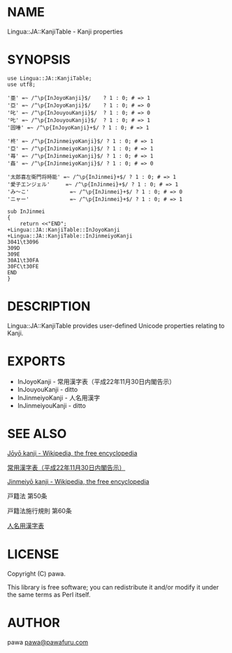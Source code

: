 # NAME

Lingua::JA::KanjiTable - Kanji properties

# SYNOPSIS

    use Lingua::JA::KanjiTable;
    use utf8;

    '亜' =~ /^\p{InJoyoKanji}$/    ? 1 : 0; # => 1
    '亞' =~ /^\p{InJoyoKanji}$/    ? 1 : 0; # => 0
    '叱' =~ /^\p{InJouyouKanji}$/  ? 1 : 0; # => 0
    '𠮟' =~ /^\p{InJouyouKanji}$/  ? 1 : 0; # => 1
    '固唾' =~ /^\p{InJoyoKanji}+$/ ? 1 : 0; # => 1

    '柊' =~ /^\p{InJinmeiyoKanji}$/ ? 1 : 0; # => 1
    '亞' =~ /^\p{InJinmeiyoKanji}$/ ? 1 : 0; # => 1
    '苺' =~ /^\p{InJinmeiyoKanji}$/ ? 1 : 0; # => 1
    '姦' =~ /^\p{InJinmeiyoKanji}$/ ? 1 : 0; # => 0

    '太郎喜左衛門将時能' =~ /^\p{InJinmei}+$/ ? 1 : 0; # => 1
    '愛子エンジェル'     =~ /^\p{InJinmei}+$/ ? 1 : 0; # => 1
    'み〜こ'             =~ /^\p{InJinmei}+$/ ? 1 : 0; # => 0
    'ニャー'             =~ /^\p{InJinmei}+$/ ? 1 : 0; # => 1

    sub InJinmei
    {
        return <<"END";
    +Lingua::JA::KanjiTable::InJoyoKanji
    +Lingua::JA::KanjiTable::InJinmeiyoKanji
    3041\t3096
    309D
    309E
    30A1\t30FA
    30FC\t30FE
    END
    }

# DESCRIPTION

Lingua::JA::KanjiTable provides user-defined Unicode properties relating to Kanji.

# EXPORTS

- InJoyoKanji - 常用漢字表（平成22年11月30日内閣告示）
- InJouyouKanji - ditto
- InJinmeiyoKanji - 人名用漢字
- InJinmeiyouKanji - ditto

# SEE ALSO

[Jōyō kanji - Wikipedia, the free encyclopedia](http://en.wikipedia.org/wiki/J%C5%8Dy%C5%8D_kanji)

[常用漢字表（平成22年11月30日内閣告示）](http://www.bunka.go.jp/kokugo_nihongo/pdf/jouyoukanjihyou_h22.pdf)

[Jinmeiyō kanji - Wikipedia, the free encyclopedia](http://en.wikipedia.org/wiki/Jinmeiy%C5%8D_kanji)

戸籍法 第50条

戸籍法施行規則 第60条

[人名用漢字表](http://www.moj.go.jp/content/000058122.pdf)

# LICENSE

Copyright (C) pawa.

This library is free software; you can redistribute it and/or modify
it under the same terms as Perl itself.

# AUTHOR

pawa <pawa@pawafuru.com>
